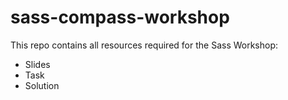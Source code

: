 # sass-compass-workshop

This repo contains all resources required for the Sass Workshop:

- Slides
- Task
- Solution
